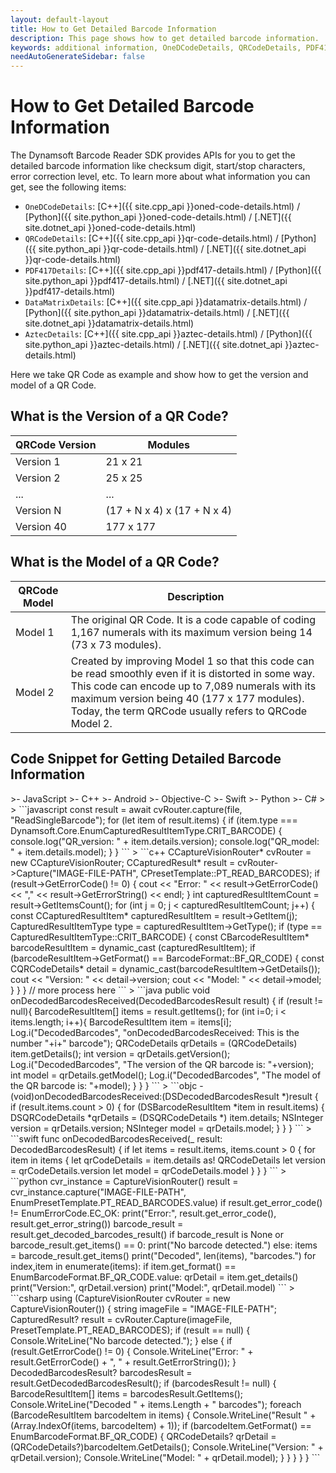 ```yaml
---
layout: default-layout
title: How to Get Detailed Barcode Information
description: This page shows how to get detailed barcode information.
keywords: additional information, OneDCodeDetails, QRCodeDetails, PDF417Details, DataMatrixDetails, AztecDetails
needAutoGenerateSidebar: false
---
```


# How to Get Detailed Barcode Information

The Dynamsoft Barcode Reader SDK provides APIs for you to get the detailed barcode information like checksum digit, start/stop characters, error correction level, etc. To learn more about what information you can get, see the following items:

- `OneDCodeDetails`: [C++]({{ site.cpp_api }}oned-code-details.html) / [Python]({{ site.python_api }}oned-code-details.html) / [.NET]({{ site.dotnet_api }}oned-code-details.html)
- `QRCodeDetails`: [C++]({{ site.cpp_api }}qr-code-details.html) / [Python]({{ site.python_api }}qr-code-details.html) / [.NET]({{ site.dotnet_api }}qr-code-details.html)
- `PDF417Details`: [C++]({{ site.cpp_api }}pdf417-details.html) / [Python]({{ site.python_api }}pdf417-details.html) / [.NET]({{ site.dotnet_api }}pdf417-details.html)
- `DataMatrixDetails`: [C++]({{ site.cpp_api }}datamatrix-details.html) / [Python]({{ site.python_api }}datamatrix-details.html) / [.NET]({{ site.dotnet_api }}datamatrix-details.html)
- `AztecDetails`: [C++]({{ site.cpp_api }}aztec-details.html) / [Python]({{ site.python_api }}aztec-details.html) / [.NET]({{ site.dotnet_api }}aztec-details.html)

Here we take QR Code as example and show how to get the version and model of a QR Code.

## What is the Version of a QR Code?

| QRCode Version | Modules |
|----------------|---------|
| Version 1 | 21 x 21 |
| Version 2 | 25 x 25 |
| ... | ... |
| Version N | (17 + N x 4) x (17 + N x 4) |
| Version 40 | 177 x 177 |

## What is the Model of a QR Code?

| QRCode Model | Description |
|--------------|---------|
| Model 1 | The original QR Code. It is a code capable of coding 1,167 numerals with its maximum version being 14 (73 x 73 modules). |
| Model 2 | Created by improving Model 1 so that this code can be read smoothly even if it is distorted in some way. This code can encode up to 7,089 numerals with its maximum version being 40 (177 x 177 modules). Today, the term QRCode usually refers to QRCode Model 2. |

## Code Snippet for Getting Detailed Barcode Information

<div class="sample-code-prefix template2"></div>
   >- JavaScript
   >- C++
   >- Android
   >- Objective-C
   >- Swift
   >- Python
   >- C#
   >
>
```javascript
const result = await cvRouter.capture(file, "ReadSingleBarcode");
for (let item of result.items) {
  if (item.type === Dynamsoft.Core.EnumCapturedResultItemType.CRIT_BARCODE) {
    console.log("QR_version: " + item.details.version);
    console.log("QR_model: " + item.details.model);
  }
}
```
>
```c++
CCaptureVisionRouter* cvRouter = new CCaptureVisionRouter;
CCapturedResult* result = cvRouter->Capture("IMAGE-FILE-PATH", CPresetTemplate::PT_READ_BARCODES);
if (result->GetErrorCode() != 0) {
    cout << "Error: " << result->GetErrorCode() << "," << result->GetErrorString() << endl;
}
int capturedResultItemCount = result->GetItemsCount();
for (int j = 0; j < capturedResultItemCount; j++) 
{
    const CCapturedResultItem* capturedResultItem = result->GetItem(j);
    CapturedResultItemType type = capturedResultItem->GetType();
    if (type == CapturedResultItemType::CRIT_BARCODE) 
    {
        const CBarcodeResultItem* barcodeResultItem = dynamic_cast<const CBarcodeResultItem*> (capturedResultItem);
        if (barcodeResultItem->GetFormat() == BarcodeFormat::BF_QR_CODE)
        {
            const CQRCodeDetails* detail = dynamic_cast<const CQRCodeDetails*>(barcodeResultItem->GetDetails());
            cout << "Version: " << detail->version;
            cout << "Model: " << detail->model;
        }
    }
}
// more process here
```
>
```java
public void onDecodedBarcodesReceived(DecodedBarcodesResult result) {
    if (result != null){
        BarcodeResultItem[] items = result.getItems();
        for (int i=0; i < items.length; i++){
            BarcodeResultItem item = items[i];
            Log.i("DecodedBarcodes", "onDecodedBarcodesReceived: This is the number "+i+" barcode");
            QRCodeDetails qrDetails = (QRCodeDetails) item.getDetails();
            int version = qrDetails.getVersion();
            Log.i("DecodedBarcodes", "The version of the QR barcode is: "+version);
            int model = qrDetails.getModel();
            Log.i("DecodedBarcodes", "The model of the QR barcode is: "+model);
        }
    }
}
```
>
```objc
- (void)onDecodedBarcodesReceived:(DSDecodedBarcodesResult *)result {
    if (result.items.count > 0) {
        for (DSBarcodeResultItem *item in result.items) {
            DSQRCodeDetails *qrDetails = (DSQRCodeDetails *) item.details;
            NSInteger version = qrDetails.version;
            NSInteger model = qrDetails.model;
        }
    }
}
```
>
```swift
func onDecodedBarcodesReceived(_ result: DecodedBarcodesResult) {
    if let items = result.items, items.count > 0 {
        for item in items {
            let qrCodeDetails = item.details as! QRCodeDetails
            let version = qrCodeDetails.version
            let model = qrCodeDetails.model
        }
    }
}
```
>
```python
cvr_instance = CaptureVisionRouter()
result = cvr_instance.capture("IMAGE-FILE-PATH", EnumPresetTemplate.PT_READ_BARCODES.value)
if result.get_error_code() != EnumErrorCode.EC_OK:
    print("Error:", result.get_error_code(), result.get_error_string())
barcode_result = result.get_decoded_barcodes_result()
if barcode_result is None or barcode_result.get_items() == 0:
    print("No barcode detected.")
else:
    items = barcode_result.get_items()
    print("Decoded", len(items), "barcodes.")
    for index,item in enumerate(items):
        if item.get_format() == EnumBarcodeFormat.BF_QR_CODE.value:
            qrDetail = item.get_details()
            print("Version:", qrDetail.version)
            print("Model:", qrDetail.model)
```
>
```csharp
using (CaptureVisionRouter cvRouter = new CaptureVisionRouter())
{
    string imageFile = "IMAGE-FILE-PATH";
    CapturedResult? result = cvRouter.Capture(imageFile, PresetTemplate.PT_READ_BARCODES);
    if (result == null)
    {
        Console.WriteLine("No barcode detected.");
    }
    else
    {
        if (result.GetErrorCode() != 0)
        {
            Console.WriteLine("Error: " + result.GetErrorCode() + ", " + result.GetErrorString());
        }
        DecodedBarcodesResult? barcodesResult = result.GetDecodedBarcodesResult();
        if (barcodesResult != null)
        {
            BarcodeResultItem[] items = barcodesResult.GetItems();
            Console.WriteLine("Decoded " + items.Length + " barcodes");
            foreach (BarcodeResultItem barcodeItem in items)
            {
                Console.WriteLine("Result " + (Array.IndexOf(items, barcodeItem) + 1));
                if (barcodeItem.GetFormat() == EnumBarcodeFormat.BF_QR_CODE)
                {
                    QRCodeDetails? qrDetail = (QRCodeDetails?)barcodeItem.GetDetails();
                    Console.WriteLine("Version: " + qrDetail.version);
                    Console.WriteLine("Model: " + qrDetail.model);
                }
            }
        }
    }
}
```
